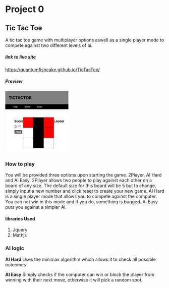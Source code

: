 # Project 0

## Tic Tac Toe

A tic tac toe game with multiplayer options aswell as a single player mode to compete against two different levels of ai.

##### link to live site

https://quantumfishcake.github.io/TicTacToe/

##### Preview

 <img src="tictactoc.png" alt="drawing" width="200px"/>

### How to play
You will be provided three options upon starting the game. 2Player, AI Hard and Ai Easy. 2Player allows two people to play against each other on a board of any size. The default size for this board will be 5 but to change, simply input a new number and click reset to create your new game. AI Hard is a single player mode that allows you to compete against the computer. You can not win in this mode and if you do, something is bugged. Ai Easy puts you against a simpler AI.

#### libraries Used

1. Jquery
2. Mathjs

### AI logic

**AI Hard** Uses the minimax algorithm which allows it to check all possible outcomes

**AI Easy** Simply checks if the computer can win or block the player from winning with their next move, otherwise it will pick a random spot.
